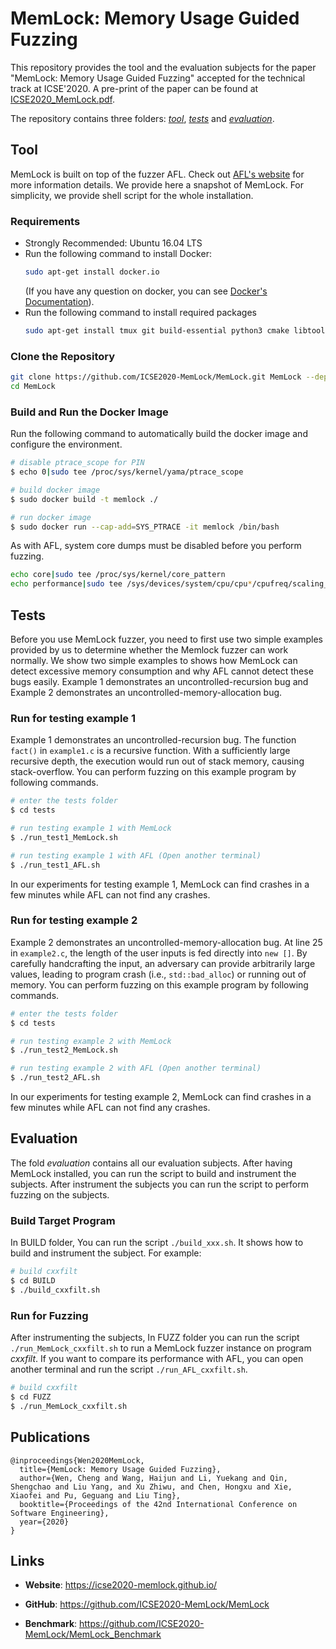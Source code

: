 # MemLock: Memory Usage Guided Fuzzing

This repository provides the tool and the evaluation subjects for the paper "MemLock: Memory Usage Guided Fuzzing" accepted for the technical track at ICSE'2020. A pre-print of the paper can be found at [ICSE2020_MemLock.pdf](https://wcventure.github.io/pdf/ICSE2020_MemLock.pdf).

The repository contains three folders: [*tool*](#tool), [*tests*](#tests) and [*evaluation*](#evaluation).

## Tool

MemLock is built on top of the fuzzer AFL. Check out [AFL's website](http://lcamtuf.coredump.cx/afl/) for more information details. We provide here a snapshot of MemLock. For simplicity, we provide shell script for the whole installation.

### Requirements

- Strongly Recommended: Ubuntu 16.04 LTS
- Run the following command to install Docker:
  ```sh
  sudo apt-get install docker.io
  ```
  (If you have any question on docker, you can see [Docker's Documentation](https://docs.docker.com/install/linux/docker-ce/ubuntu/)).
- Run the following command to install required packages
    ```sh
    sudo apt-get install tmux git build-essential python3 cmake libtool automake autoconf autotools-dev m4 autopoint help2man bison flex texinfo zlib1g-dev libexpat1-dev libfreetype6 libfreetype6-dev
    ```

### Clone the Repository

```sh
git clone https://github.com/ICSE2020-MemLock/MemLock.git MemLock --depth=1
cd MemLock
```

### Build and Run the Docker Image

Run the following command to automatically build the docker image and configure the environment.

```sh
# disable ptrace_scope for PIN
$ echo 0|sudo tee /proc/sys/kernel/yama/ptrace_scope

# build docker image
$ sudo docker build -t memlock ./

# run docker image
$ sudo docker run --cap-add=SYS_PTRACE -it memlock /bin/bash
```

As with AFL, system core dumps must be disabled before you perform fuzzing.

```sh
echo core|sudo tee /proc/sys/kernel/core_pattern
echo performance|sudo tee /sys/devices/system/cpu/cpu*/cpufreq/scaling_governor
```


## Tests

Before you use MemLock fuzzer, you need to first use two simple examples provided by us to determine whether the Memlock fuzzer can work normally. We show two simple examples to shows how MemLock can detect excessive memory consumption and why AFL cannot detect these bugs easily. Example 1 demonstrates an uncontrolled-recursion bug and Example 2 demonstrates an uncontrolled-memory-allocation bug.

### Run for testing example 1

Example 1 demonstrates an uncontrolled-recursion bug. The function `fact()` in `example1.c` is a recursive function. With a sufficiently large recursive depth, the execution would run out of stack memory, causing stack-overflow. You can perform fuzzing on this example program by following commands.

```sh
# enter the tests folder
$ cd tests

# run testing example 1 with MemLock
$ ./run_test1_MemLock.sh

# run testing example 1 with AFL (Open another terminal)
$ ./run_test1_AFL.sh
```

In our experiments for testing example 1, MemLock can find crashes in a few minutes while AFL can not find any crashes.

### Run for testing example 2

Example 2 demonstrates an uncontrolled-memory-allocation bug.  At line 25 in `example2.c`, the length of the user inputs is fed directly into `new []`. By carefully handcrafting the input, an adversary can provide arbitrarily large values, leading to program crash (i.e., `std::bad_alloc`) or running out of memory. You can perform fuzzing on this example program by following commands.

```sh
# enter the tests folder
$ cd tests

# run testing example 2 with MemLock
$ ./run_test2_MemLock.sh

# run testing example 2 with AFL (Open another terminal)
$ ./run_test2_AFL.sh
```

In our experiments for testing example 2, MemLock can find crashes in a few minutes while AFL can not find any crashes.


## Evaluation

The fold *evaluation* contains all our evaluation subjects. After having MemLock installed, you can run the script to build and instrument the subjects. After instrument the subjects you can run the script to perform fuzzing on the subjects.

### Build Target Program

In BUILD folder, You can run the script `./build_xxx.sh`. It shows how to build and instrument the subject. For example:

```sh
# build cxxfilt
$ cd BUILD
$ ./build_cxxfilt.sh
```

### Run for Fuzzing

After instrumenting the subjects, In FUZZ folder you can run the script `./run_MemLock_cxxfilt.sh` to run a MemLock fuzzer instance on program *cxxfilt*. If you want to compare its performance with AFL, you can open another terminal and run the script `./run_AFL_cxxfilt.sh`.

```sh
# build cxxfilt
$ cd FUZZ
$ ./run_MemLock_cxxfilt.sh
```

## Publications
```
@inproceedings{Wen2020MemLock,
  title={MemLock: Memory Usage Guided Fuzzing},
  author={Wen, Cheng and Wang, Haijun and Li, Yuekang and Qin, Shengchao and Liu Yang, and Xu Zhiwu, and Chen, Hongxu and Xie, Xiaofei and Pu, Geguang and Liu Ting},
  booktitle={Proceedings of the 42nd International Conference on Software Engineering},
  year={2020}
}
```

## Links

- **Website**: https://icse2020-memlock.github.io/

- **GitHub**: https://github.com/ICSE2020-MemLock/MemLock

- **Benchmark**: https://github.com/ICSE2020-MemLock/MemLock_Benchmark